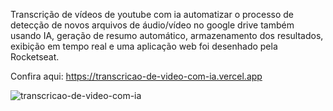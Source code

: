 Transcrição de vídeos de youtube com ia automatizar o processo de detecção de novos arquivos de áudio/vídeo no google drive também usando IA, geração de resumo automático, armazenamento dos resultados, exibição em tempo real e uma aplicação web foi desenhado pela Rocketseat.


Confira aqui: https://transcricao-de-video-com-ia.vercel.app

![transcricao-de-video-com-ia](https://github.com/user-attachments/assets/58451679-c344-4ce8-9ce5-b2fd767b308f)
